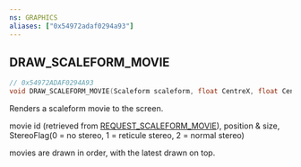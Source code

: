 ```yaml
---
ns: GRAPHICS
aliases: ["0x54972adaf0294a93"]
---
```

## DRAW_SCALEFORM_MOVIE

```c
// 0x54972ADAF0294A93
void DRAW_SCALEFORM_MOVIE(Scaleform scaleform, float CentreX, float CentreY, float Width, float Height, int R, int G, int B, int A, int StereoFlag);
```

Renders a scaleform movie to the screen.

movie id (retrieved from [REQUEST_SCALEFORM_MOVIE](#_0x11FE353CF9733E6F)), position & size, StereoFlag(0 = no stereo, 1 = reticule stereo, 2 = normal stereo)

movies are drawn in order, with the latest drawn on top.

